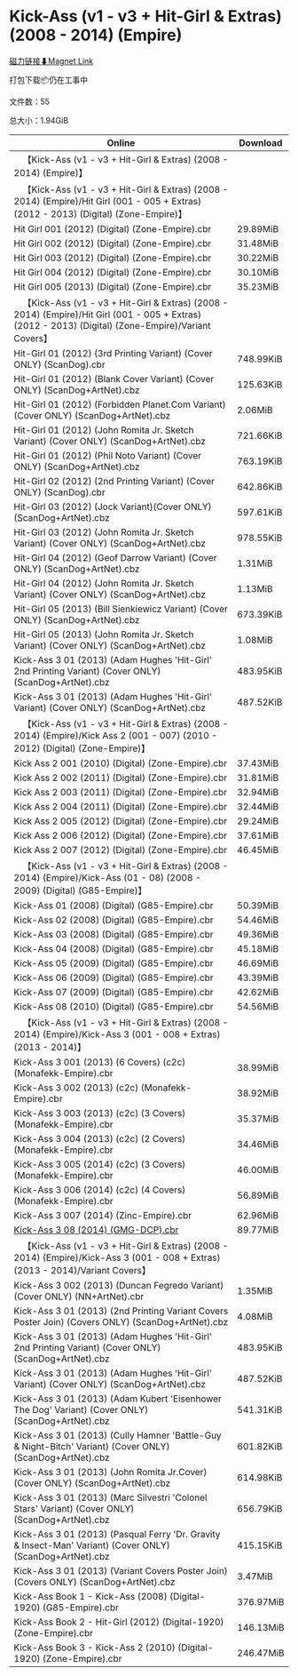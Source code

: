 # Kick-Ass (v1 - v3 + Hit-Girl & Extras) (2008 - 2014) (Empire)

[磁力链接⬇Magnet Link](magnet:?xt=urn:btih:43ae6c63e8e42a69898b334955cf2450c14cc9cc&dn=Kick-Ass%20%28v1%20-%20v3%20%2B%20Hit-Girl%20%26%20Extras%29%20%282008%20-%202014%29%20%28Empire%29)

打包下载📦仍在工事中

文件数：55

总大小：1.94GiB

Online | Download
--- | ---
&emsp;【Kick-Ass (v1 - v3 + Hit-Girl & Extras) (2008 - 2014) (Empire)】 | 
&emsp;【Kick-Ass (v1 - v3 + Hit-Girl & Extras) (2008 - 2014) (Empire)/Hit Girl (001 - 005 + Extras) (2012 - 2013) (Digital) (Zone-Empire)】 | 
Hit Girl 001 (2012) (Digital) (Zone-Empire).cbr | 29.89MiB
Hit Girl 002 (2012) (Digital) (Zone-Empire).cbr | 31.48MiB
Hit Girl 003 (2012) (Digital) (Zone-Empire).cbr | 30.22MiB
Hit Girl 004 (2012) (Digital) (Zone-Empire).cbr | 30.10MiB
Hit Girl 005 (2013) (Digital) (Zone-Empire).cbr | 35.23MiB
&emsp;【Kick-Ass (v1 - v3 + Hit-Girl & Extras) (2008 - 2014) (Empire)/Hit Girl (001 - 005 + Extras) (2012 - 2013) (Digital) (Zone-Empire)/Variant Covers】 | 
Hit-Girl 01 (2012) (3rd Printing Variant) (Cover ONLY) (ScanDog).cbr | 748.99KiB
Hit-Girl 01 (2012) (Blank Cover Variant) (Cover ONLY) (ScanDog+ArtNet).cbz | 125.63KiB
Hit-Girl 01 (2012) (Forbidden Planet.Com Variant) (Cover ONLY) (ScanDog+ArtNet).cbz | 2.06MiB
Hit-Girl 01 (2012) (John Romita Jr. Sketch Variant) (Cover ONLY) (ScanDog+ArtNet).cbz | 721.66KiB
Hit-Girl 01 (2012) (Phil Noto Variant) (Cover ONLY) (ScanDog+ArtNet).cbz | 763.19KiB
Hit-Girl 02 (2012) (2nd Printing Variant) (Cover ONLY) (ScanDog).cbr | 642.86KiB
Hit-Girl 03 (2012) (Jock Variant)(Cover ONLY) (ScanDog+ArtNet).cbz | 597.61KiB
Hit-Girl 03 (2012) (John Romita Jr. Sketch Variant) (Cover ONLY) (ScanDog+ArtNet).cbz | 978.55KiB
Hit-Girl 04 (2012) (Geof Darrow Variant) (Cover ONLY) (ScanDog+ArtNet).cbz | 1.31MiB
Hit-Girl 04 (2012) (John Romita Jr. Sketch Variant) (Cover ONLY) (ScanDog+ArtNet).cbz | 1.13MiB
Hit-Girl 05 (2013) (Bill Sienkiewicz Variant) (Cover ONLY) (ScanDog+ArtNet).cbz | 673.39KiB
Hit-Girl 05 (2013) (John Romita Jr. Sketch Variant) (Cover ONLY) (ScanDog+ArtNet).cbz | 1.08MiB
Kick-Ass 3 01 (2013) (Adam Hughes 'Hit-Girl' 2nd Printing Variant) (Cover ONLY) (ScanDog+ArtNet).cbz | 483.95KiB
Kick-Ass 3 01 (2013) (Adam Hughes 'Hit-Girl' Variant) (Cover ONLY) (ScanDog+ArtNet).cbz | 487.52KiB
&emsp;【Kick-Ass (v1 - v3 + Hit-Girl & Extras) (2008 - 2014) (Empire)/Kick Ass 2 (001 - 007) (2010 - 2012) (Digital) (Zone-Empire)】 | 
Kick Ass 2 001 (2010) (Digital) (Zone-Empire).cbr | 37.43MiB
Kick Ass 2 002 (2011) (Digital) (Zone-Empire).cbr | 31.81MiB
Kick Ass 2 003 (2011) (Digital) (Zone-Empire).cbr | 32.94MiB
Kick Ass 2 004 (2011) (Digital) (Zone-Empire).cbr | 32.44MiB
Kick Ass 2 005 (2012) (Digital) (Zone-Empire).cbr | 29.24MiB
Kick Ass 2 006 (2012) (Digital) (Zone-Empire).cbr | 37.61MiB
Kick Ass 2 007 (2012) (Digital) (Zone-Empire).cbr | 46.45MiB
&emsp;【Kick-Ass (v1 - v3 + Hit-Girl & Extras) (2008 - 2014) (Empire)/Kick-Ass (01 - 08) (2008 - 2009) (Digital) (G85-Empire)】 | 
Kick-Ass 01 (2008) (Digital) (G85-Empire).cbr | 50.39MiB
Kick-Ass 02 (2008) (Digital) (G85-Empire).cbr | 54.46MiB
Kick-Ass 03 (2008) (Digital) (G85-Empire).cbr | 49.36MiB
Kick-Ass 04 (2008) (Digital) (G85-Empire).cbr | 45.18MiB
Kick-Ass 05 (2009) (Digital) (G85-Empire).cbr | 46.69MiB
Kick-Ass 06 (2009) (Digital) (G85-Empire).cbr | 43.39MiB
Kick-Ass 07 (2009) (Digital) (G85-Empire).cbr | 42.62MiB
Kick-Ass 08 (2010) (Digital) (G85-Empire).cbr | 54.56MiB
&emsp;【Kick-Ass (v1 - v3 + Hit-Girl & Extras) (2008 - 2014) (Empire)/Kick-Ass 3 (001 - 008 + Extras) (2013 - 2014)】 | 
Kick-Ass 3 001 (2013) (6 Covers) (c2c) (Monafekk-Empire).cbr | 38.99MiB
Kick-Ass 3 002 (2013) (c2c) (Monafekk-Empire).cbr | 38.92MiB
Kick-Ass 3 003 (2013) (c2c) (3 Covers) (Monafekk-Empire).cbr | 35.37MiB
Kick-Ass 3 004 (2013) (c2c) (2 Covers) (Monafekk-Empire).cbr | 34.46MiB
Kick-Ass 3 005 (2014) (c2c) (3 Covers) (Monafekk-Empire).cbr | 46.00MiB
Kick-Ass 3 006 (2014) (c2c) (4 Covers) (Monafekk-Empire).cbr | 56.89MiB
Kick-Ass 3 007 (2014) (Zinc-Empire).cbr | 62.96MiB
[Kick-Ass 3 08 (2014) (GMG-DCP).cbr](https://github.com/alicewish/markdown/blob/master/comic/Kick-Ass-3-08-2014-GMG-DCP-cbr.md) | 89.77MiB
&emsp;【Kick-Ass (v1 - v3 + Hit-Girl & Extras) (2008 - 2014) (Empire)/Kick-Ass 3 (001 - 008 + Extras) (2013 - 2014)/Variant Covers】 | 
Kick-Ass 3 002 (2013) (Duncan Fegredo Variant) (Cover ONLY) (NN+ArtNet).cbr | 1.35MiB
Kick-Ass 3 01 (2013) (2nd Printing Variant Covers Poster Join) (Covers ONLY) (ScanDog+ArtNet).cbz | 4.08MiB
Kick-Ass 3 01 (2013) (Adam Hughes 'Hit-Girl' 2nd Printing Variant) (Cover ONLY) (ScanDog+ArtNet).cbz | 483.95KiB
Kick-Ass 3 01 (2013) (Adam Hughes 'Hit-Girl' Variant) (Cover ONLY) (ScanDog+ArtNet).cbz | 487.52KiB
Kick-Ass 3 01 (2013) (Adam Kubert 'Eisenhower The Dog' Variant) (Cover ONLY) (ScanDog+ArtNet).cbz | 541.31KiB
Kick-Ass 3 01 (2013) (Cully Hamner 'Battle-Guy & Night-Bitch' Variant) (Cover ONLY) (ScanDog+ArtNet).cbz | 601.82KiB
Kick-Ass 3 01 (2013) (John Romita Jr.Cover) (Cover ONLY) (ScanDog+ArtNet).cbz | 614.98KiB
Kick-Ass 3 01 (2013) (Marc Silvestri 'Colonel Stars' Variant) (Cover ONLY) (ScanDog+ArtNet).cbz | 656.79KiB
Kick-Ass 3 01 (2013) (Pasqual Ferry 'Dr. Gravity & Insect-Man' Variant) (Cover ONLY) (ScanDog+ArtNet).cbz | 415.15KiB
Kick-Ass 3 01 (2013) (Variant Covers Poster Join) (Covers ONLY) (ScanDog+ArtNet).cbz | 3.47MiB
Kick-Ass Book 1 - Kick-Ass (2008) (Digital-1920) (G85-Empire).cbr | 376.97MiB
Kick-Ass Book 2 - Hit-Girl (2012) (Digital-1920) (Zone-Empire).cbr | 146.13MiB
Kick-Ass Book 3 - Kick-Ass 2 (2010) (Digital-1920) (Zone-Empire).cbr | 246.47MiB